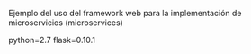 Ejemplo del uso del framework web
para la implementación de microservicios
(microservices)

python=2.7
flask=0.10.1
